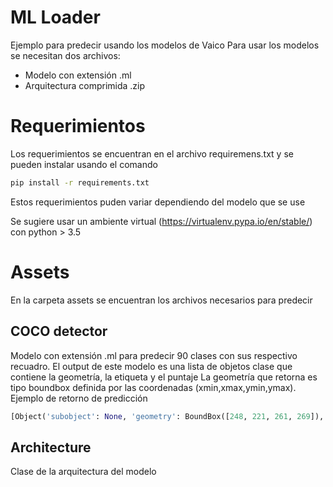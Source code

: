 # ML Loader
Ejemplo para predecir usando los modelos de Vaico
Para usar los modelos se necesitan dos archivos:
- Modelo con extensión .ml
- Arquitectura comprimida .zip

# Requerimientos
Los requerimientos se encuentran en el archivo requiremens.txt y se pueden instalar usando el comando
```bash
pip install -r requirements.txt
```
Estos requerimientos puden variar dependiendo del modelo que se use

Se sugiere usar un ambiente virtual (https://virtualenv.pypa.io/en/stable/) con python > 3.5

# Assets
En la carpeta assets se encuentran los archivos necesarios para predecir 
## COCO detector
Modelo con extensión .ml para predecir 90 clases con sus respectivo recuadro. El output de este modelo es una lista de objetos  clase que contiene la geometría, la etiqueta y el puntaje
La geometría que retorna es tipo boundbox definida por las coordenadas (xmin,xmax,ymin,ymax).
Ejemplo de retorno de predicción
```python
[Object('subobject': None, 'geometry': BoundBox([248, 221, 261, 269]), 'label': 'tie', 'score': 0.6527128219604492),]
```



## Architecture
Clase de la arquitectura del modelo
